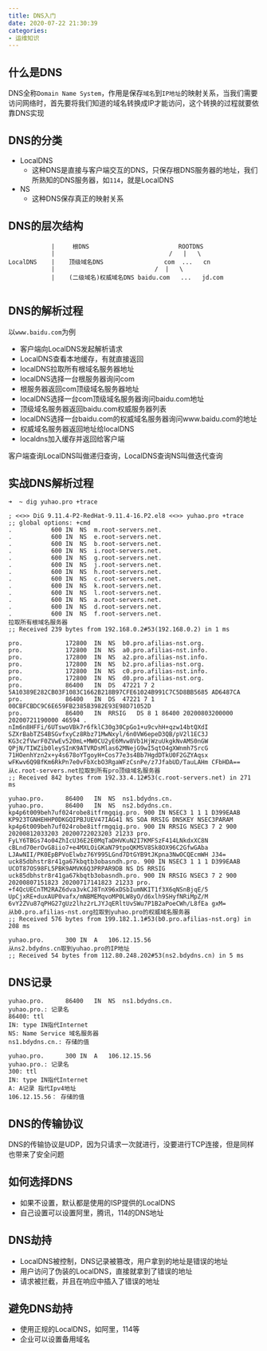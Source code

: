 ```yaml
---
title: DNS入门
date: 2020-07-22 21:30:39
categories:
- 运维知识
---
```


## 什么是DNS
DNS全称`Domain Name System`，作用是保存`域名`到`IP地址`的映射关系，当我们需要访问网络时，首先要将我们知道的域名转换成IP才能访问，这个转换的过程就要依靠DNS实现

## DNS的分类
- LocalDNS 
    - 这种DNS是直接与客户端交互的DNS，只保存根DNS服务器的地址，我们所熟知的DNS服务器，如`114`，就是LocalDNS
- NS
  - 这种DNS保存真正的映射关系


## DNS的层次结构
```text
            |     根DNS                         ROOTDNS
            |                                /   |   \
LocalDNS    |    顶级域名DNS                 com  ...   cn      
            |                            /  |   \
            |    (二级域名)权威域名DNS baidu.com   ...   jd.com            


```

## DNS的解析过程
以`www.baidu.com`为例
- 客户端向LocalDNS发起解析请求
- LocalDNS查看本地缓存，有就直接返回
- localDNS拉取所有根域名服务器地址
- localDNS选择一台根服务器询问com
- 根服务器返回com顶级域名服务器地址
- localDNS选择一台com顶级域名服务器询问baidu.com地址
- 顶级域名服务器返回baidu.com权威服务器列表
- localDNS选择一台baidu.com的权威域名服务器询问www.baidu.com的地址
- 权威域名服务器返回地址给localDNS
- localdns加入缓存并返回给客户端

客户端查询LocalDNS叫做递归查询，LocalDNS查询NS叫做迭代查询

## 实战DNS解析过程
```text
➜  ~ dig yuhao.pro +trace

; <<>> DiG 9.11.4-P2-RedHat-9.11.4-16.P2.el8 <<>> yuhao.pro +trace
;; global options: +cmd
.			600	IN	NS	m.root-servers.net.
.			600	IN	NS	e.root-servers.net.
.			600	IN	NS	b.root-servers.net.
.			600	IN	NS	i.root-servers.net.
.			600	IN	NS	g.root-servers.net.
.			600	IN	NS	j.root-servers.net.
.			600	IN	NS	h.root-servers.net.
.			600	IN	NS	c.root-servers.net.
.			600	IN	NS	k.root-servers.net.
.			600	IN	NS	l.root-servers.net.
.			600	IN	NS	a.root-servers.net.
.			600	IN	NS	d.root-servers.net.
.			600	IN	NS	f.root-servers.net.
拉取所有根域名服务器
;; Received 239 bytes from 192.168.0.2#53(192.168.0.2) in 1 ms 

pro.			172800	IN	NS	b0.pro.afilias-nst.org.
pro.			172800	IN	NS	a0.pro.afilias-nst.info.
pro.			172800	IN	NS	a2.pro.afilias-nst.info.
pro.			172800	IN	NS	b2.pro.afilias-nst.org.
pro.			172800	IN	NS	c0.pro.afilias-nst.info.
pro.			172800	IN	NS	d0.pro.afilias-nst.org.
pro.			86400	IN	DS	47221 7 2 5A10389E282CB03F1083C1662B218B97CFE61024B991C7C5D8BB5685 AD6487CA
pro.			86400	IN	DS	47221 7 1 00CBFCBDC9C6E659FB2385B3982E93E98D71052D
pro.			86400	IN	RRSIG	DS 8 1 86400 20200803200000 20200721190000 46594 . nIm6n8HFFi/6UTswoVBk7r6fklC30g30CpGo1+u9cvhH+qzw14btQXdI SZXrBabTZS4BSGvfxyCz8Rbz71MwNxyl/6n0VW6epeD3QB/pV2l1EC3J KG3c2fVwrF0ZVwEv520mL+MW0CU2yE6Mvw8Vb1HjWzuUkgkNvAMS0nGW QPjN/TIWZib0leySInK9ATVRDsMlas62MNejG9wI5qtO4gXWnmh7SrcG 71HOenhYzn2x+y4s678oYTgoyH+Cos77e3s4Bb7HgdDTkU0F2GZYAqsx wFKwv6Q9BfKm6RkPn7e0vFbXcbO3RgaWFzCsnPe/z7JfabUD/TauLAHm CFbHDA==
从c.root-servers.net拉取到所有pro顶级域名服务器
;; Received 842 bytes from 192.33.4.12#53(c.root-servers.net) in 271 ms

yuhao.pro.		86400	IN	NS	ns1.bdydns.cn.
yuhao.pro.		86400	IN	NS	ns2.bdydns.cn.
kp4p6t009beh7uf024robe8itfrmgqig.pro. 900 IN NSEC3 1 1 1 D399EAAB KP923TGNHEHHP0DKGQIPBJUEV47IAG41 NS SOA RRSIG DNSKEY NSEC3PARAM
kp4p6t009beh7uf024robe8itfrmgqig.pro. 900 IN RRSIG NSEC3 7 2 900 20200812033203 20200722023203 21233 pro. FyLY6TBGs74o04ZhIcU36E2E0MqTaDHVKuN2I7KMFSzF414LNkdxXC8N cBLnd70erOvG8iio7+e4MXLOiGKaN79tpoQKMSV8Sk8OX96C2GfwGAba LJAwNII/PK0EpBPVoElwbz76Y995LGnd7DtGYB9tJKpna3NwOCQEcmWH J34=
uck85dbhstr8r41ga67kbqtb3obasndh.pro. 900 IN NSEC3 1 1 1 D399EAAB UCOT87OS98FL5PBK9AMVK6Q3PRPAR9DB NS DS RRSIG
uck85dbhstr8r41ga67kbqtb3obasndh.pro. 900 IN RRSIG NSEC3 7 2 900 20200807151823 20200717141823 21233 pro. +f4QcUECnTM2RAZ6dva3vkCJ8TnX96xDSbIumNKIT1f3X6qNSnBjqE/5 UpCjxRE+duxAUP0vafx/mNBMEMqvoMP0LW8yO/d6xlh9SHyfNRiMpZ/M 6vY2ZVu87qPHG27gUz2lhz2rLJYJqERltUvSWu7P1B2aPoeCWh/L8fEa gxM=
从b0.pro.afilias-nst.org拉取到yuhao.pro的权威域名服务器
;; Received 576 bytes from 199.182.1.1#53(b0.pro.afilias-nst.org) in 208 ms

yuhao.pro.		300	IN	A	106.12.15.56
从ns2.bdydns.cn取到yuhao.pro的IP地址
;; Received 54 bytes from 112.80.248.202#53(ns2.bdydns.cn) in 5 ms
```

## DNS记录
```text
yuhao.pro.		86400	IN	NS	ns1.bdydns.cn.
yuhao.pro.: 记录名
86400: ttl
IN: type IN指代Internet
NS: Name Service 域名服务器
ns1.bdydns.cn.: 存储的值

yuhao.pro.		300	IN	A	106.12.15.56
yuhao.pro.: 记录名
300: ttl
IN: type IN指代Internet
A: A记录 指代Ipv4地址
106.12.15.56： 存储的值
```

## DNS的传输协议
DNS的传输协议是UDP，因为只请求一次就进行，没要进行TCP连接，但是同样也带来了安全问题


## 如何选择DNS
- 如果不设置，默认都是使用的ISP提供的LocalDNS
- 自己设置可以设置阿里，腾讯，114的DNS地址

## DNS劫持
- LocalDNS被控制，DNS记录被篡改，用户拿到的地址是错误的地址
- 用户访问了伪装的LocalDNS，直接就拿到了错误的地址
- 请求被拦截，并且在响应中插入了错误的地址

## 避免DNS劫持
- 使用正规的LocalDNS，如阿里，114等
- 企业可以设置备用域名